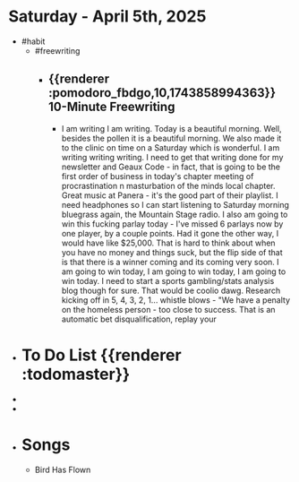 # Saturday - April 5th, 2025
- #habit
	- #freewriting
		- ## {{renderer :pomodoro_fbdgo,10,1743858994363}} 10-Minute Freewriting
			- I am writing I am writing. Today is a beautiful morning. Well, besides the pollen it is a beautiful morning. We also made it to the clinic on time on a Saturday which is wonderful. I am writing writing writing. I need to get that writing done for my newsletter and Geaux Code - in fact, that is going to be the first order of business in today's chapter meeting of procrastination n masturbation of the minds local chapter. Great music at Panera - it's the good part of their playlist. I need headphones so I can start listening to Saturday morning bluegrass again, the Mountain Stage radio. I also am going to win this fucking parlay today - I've missed 6 parlays now by one player, by a couple points. Had it gone the other way, I would have like $25,000. That is hard to think about when you have no money and things suck, but the flip side of that is that there is a winner coming and its coming very soon. I am going to win today, I am going to win today, I am going to win today. I need to start a sports gambling/stats analysis blog though for sure. That would be coolio dawg. Research kicking off in 5, 4, 3, 2, 1... whistle blows - "We have a penalty on the homeless person - too close to success. That is an automatic bet disqualification, replay your
- # To Do List {{renderer :todomaster}}
-
-
- # Songs
	- Bird Has Flown